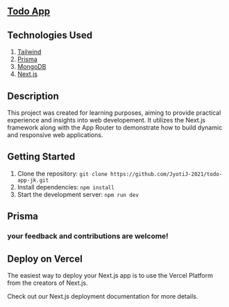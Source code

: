 ## [Todo App](https://todo-app-6eohfdiuu-jyotij-2021.vercel.app/)

## Technologies Used

1. [Tailwind](https://tailwindcss.com/docs/guides/nextjs)
2. [Prisma](https://www.prisma.io/nextjs)
3. [MongoDB](https://www.mongodb.com/docs/)
4. [Next.js](https://nextjs.org/docs)

## Description

This project was created for learning purposes, aiming to provide practical experience and insights into web developement. It utilizes the Next.js framework along with the App Router to demonstrate how to build dynamic and responsive web applications.

## Getting Started

1. Clone the repository: `git clone https://github.com/JyotiJ-2021/todo-app-jk.git`
2. Install dependencies: `npm install`
3. Start the development server: `npm run dev`

## Prisma

### your feedback and contributions are welcome!

## Deploy on Vercel

The easiest way to deploy your Next.js app is to use the Vercel Platform from the creators of Next.js.

Check out our Next.js deployment documentation for more details.
